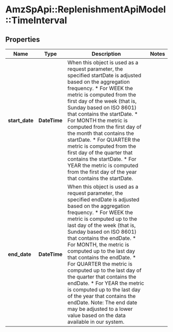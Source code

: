 # AmzSpApi::ReplenishmentApiModel::TimeInterval

## Properties
Name | Type | Description | Notes
------------ | ------------- | ------------- | -------------
**start_date** | **DateTime** | When this object is used as a request parameter, the specified startDate is adjusted based on the aggregation frequency.  * For WEEK the metric is computed from the first day of the week (that is, Sunday based on ISO 8601) that contains the startDate. * For MONTH the metric is computed from the first day of the month that contains the startDate. * For QUARTER the metric is computed from the first day of the quarter that contains the startDate. * For YEAR the metric is computed from the first day of the year that contains the startDate. | 
**end_date** | **DateTime** | When this object is used as a request parameter, the specified endDate is adjusted based on the aggregation frequency.  * For WEEK the metric is computed up to the last day of the week (that is, Sunday based on ISO 8601) that contains the endDate. * For MONTH, the metric is computed up to the last day that contains the endDate. * For QUARTER the metric is computed up to the last day of the quarter that contains the endDate. * For YEAR the metric is computed up to the last day of the year that contains the endDate.  Note: The end date may be adjusted to a lower value based on the data available in our system. | 

